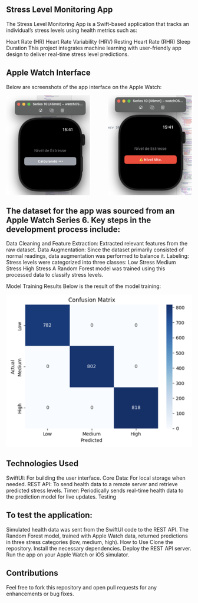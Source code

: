 Stress Level Monitoring App
---
The Stress Level Monitoring App is a Swift-based application that tracks an individual’s stress levels using health metrics such as:

Heart Rate (HR)
Heart Rate Variability (HRV)
Resting Heart Rate (RHR)
Sleep Duration
This project integrates machine learning with user-friendly app design to deliver real-time stress level predictions.

Apple Watch Interface
---
Below are screenshots of the app interface on the Apple Watch:

<div style="display: flex; justify-content: space-between;">
  <img src="images/image1.png" alt="Apple Watch Main Screen" width="45%" />
  <img src="images/image2.png" alt="Apple Watch Stress Level Screen" width="45%" />
</div>

The dataset for the app was sourced from an Apple Watch Series 6. Key steps in the development process include:
---
Data Cleaning and Feature Extraction: Extracted relevant features from the raw dataset.
Data Augmentation: Since the dataset primarily consisted of normal readings, data augmentation was performed to balance it.
Labeling: Stress levels were categorized into three classes:
Low Stress
Medium Stress
High Stress
A Random Forest model was trained using this processed data to classify stress levels.

Model Training Results
Below is the result of the model training:

![interface](images/image3.png)

Technologies Used
---
SwiftUI: For building the user interface.
Core Data: For local storage when needed.
REST API: To send health data to a remote server and retrieve predicted stress levels.
Timer: Periodically sends real-time health data to the prediction model for live updates.
Testing

To test the application:
---
Simulated health data was sent from the SwiftUI code to the REST API.
The Random Forest model, trained with Apple Watch data, returned predictions in three stress categories (low, medium, high).
How to Use
Clone the repository.
Install the necessary dependencies.
Deploy the REST API server.
Run the app on your Apple Watch or iOS simulator.

Contributions
---
Feel free to fork this repository and open pull requests for any enhancements or bug fixes.
